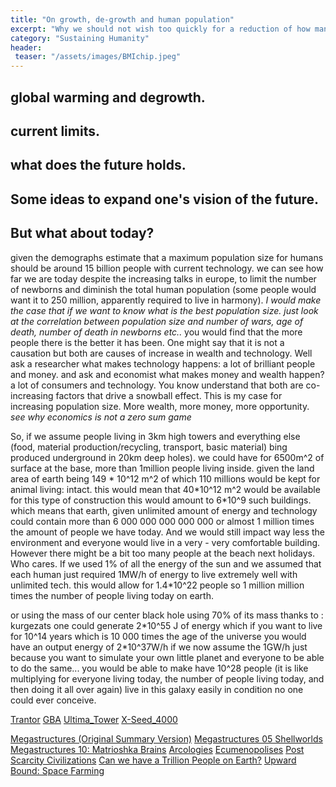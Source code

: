 ```yaml
---
title: "On growth, de-growth and human population"
excerpt: "Why we should not wish too quickly for a reduction of how many humans we are on the planet."
category: "Sustaining Humanity"
header:
 teaser: "/assets/images/BMIchip.jpeg"
---
```


## global warming and degrowth.


## current limits.


## what does the future holds.


## Some ideas to expand one's vision of the future.


## But what about today?



given the demographs estimate that a maximum population size for humans should be around 15 billion people with current technology.
we can see how far we are today despite the increasing talks in europe, to limit the number of newborns and diminish the total human population (some people would want it to 250 million, apparently required to live in harmony).
*I would make the case that if we want to know what is the best population size. just look at the correlation between population size and number of wars, age of death, number of death in newborns etc..* you would find that the more people there is the better it has been. One might say that it is not a causation but both are causes of increase in wealth and technology. Well ask a researcher what makes technology happens: a lot of brilliant people and money. and ask and economist what makes money and wealth happen? a lot of consumers and technology. You know understand that both are co-increasing factors that drive a snowball effect.
This is my case for increasing population size. More wealth, more money, more opportunity. *see why economics is not a zero sum game*

So, if we assume people living in 3km high towers and everything else (food, material production/recycling, transport, basic material) bing produced underground in 20km deep holes). we could have for 6500m^2 of surface at the base, more than 1million people living inside. given the land area of earth being 149 \* 10^12 m^2 of which 110 millions would be kept for animal living: intact. this would mean that 40\*10^12 m^2 would be available for this type of construction this would amount to 6\*10^9 such buildings. which means that earth, given unlimited amount of energy and technology could contain more than 6 000 000 000 000 000 or almost 1 million times the amount of people we have today. And we would still impact way less the environment and everyone would live in a very - very comfortable building. However there might be a bit too many people at the beach next holidays. Who cares.  If we used 1% of all the energy of the sun and we assumed that each human just required 1MW/h of energy to live extremely well with unlimited tech. this would allow for  1.4\*10^22 people so 1 million million times the number of people living today on earth.

or using the mass of our center black hole using 70% of its mass thanks to :
kurgezats
one could generate 2\*10^55 J of energy which if you want to live for 10^14 years which is 10 000 times the age of the universe you would have an output energy of 2\*10^37W/h if we now assume the 1GW/h just because you want to simulate your own little planet and everyone to be able to do the same... you would be able to make have 10^28 people (it is like multiplying for everyone living today, the number of people living today, and then doing it all over again) live in this galaxy  easily in condition no one could ever conceive. 

[Trantor](https://fr.wikipedia.org/wiki/Trantor)
[GBA](https://en.wikipedia.org/wiki/Guangdong%E2%80%93Hong_Kong%E2%80%93Macau_Greater_Bay_Area)
[Ultima_Tower](https://en.wikipedia.org/wiki/Ultima_Tower)
[X-Seed_4000](https://en.wikipedia.org/wiki/X-Seed_4000)

[Megastructures (Original Summary Version)](https://www.youtube.com/watch?v=M8ryqjyLBL8)
[Megastructures 05 Shellworlds](https://www.youtube.com/watch?v=TfMr_XkWcEs)
[Megastructures 10: Matrioshka Brains](https://www.youtube.com/watch?v=Ef-mxjYkllw&t=1168s)
[Arcologies](https://www.youtube.com/watch?v=TqKQ94DtS54&t=1152s)
[Ecumenopolises](https://www.youtube.com/watch?v=XAJeYe-abUA)
[Post Scarcity Civilizations](https://www.youtube.com/watch?v=_Kt7883oTd0)
[Can we have a Trillion People on Earth?](https://www.youtube.com/watch?v=8lJJ_QqIVnc)
[Upward Bound: Space Farming](https://www.youtube.com/watch?v=0ENabNTQwNg)
